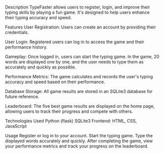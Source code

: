 Description
TypeFaster allows users to register, login, and improve their typing skills by playing a fun game. It's designed to help users enhance their typing accuracy and speed.

Features
User Registration: Users can create an account by providing their credentials.

User Login: Registered users can log in to access the game and their performance history.

Gameplay: Once logged in, users can start the typing game. In the game, 20 words are displayed one by one, and the user needs to type them as accurately and quickly as possible.

Performance Metrics: The game calculates and records the user's typing accuracy and speed based on their performance.

Database Storage: All game results are stored in an SQLite3 database for future reference.

Leaderboard: The five best game results are displayed on the home page, allowing users to track their progress and compete with others.

Technologies Used
Python (flask)
SQLite3
Frontend: HTML, CSS, JavaScript

Usage
Register or log in to your account.
Start the typing game.
Type the displayed words accurately and quickly.
After completing the game, view your performance metrics and track your progress on the leaderboard.
